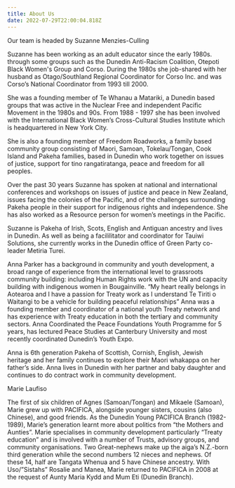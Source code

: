 ```yaml
---
title: About Us
date: 2022-07-29T22:00:04.818Z
---
```

Our team is headed by Suzanne Menzies-Culling

Suzanne has been working as an adult educator since the early 1980s. through some groups such as the Dunedin Anti-Racism Coalition, Otepoti Black Women's Group and Corso. During the 1980s she job-shared with her husband as Otago/Southland Regional Coordinator for Corso Inc. and was Corso’s National Coordinator from 1993 till 2000.

She was a founding member of Te Whanau a Matariki, a Dunedin based groups that was active in the Nuclear Free and independent Pacific Movement in the 1980s and 90s. From 1988 - 1997 she has been involved with the International Black Women’s Cross-Cultural Studies Institute which is headquartered in New York City.

She is also a founding member of Freedom Roadworks, a family based community group consisting of Maori, Samoan, Tokelau/Tongan, Cook Island and Pakeha families, based in Dunedin who work together on issues of justice, support for tino rangatiratanga, peace and freedom for all peoples.

Over the past 30 years Suzanne has spoken at national and international conferences and workshops on issues of justice and peace in New Zealand, issues facing the colonies of the Pacific, and of the challenges surrounding Pakeha people in their support for indigenous rights and independence. She has also worked as a Resource person for women’s meetings in the Pacific.

Suzanne is Pakeha of Irish, Scots, English and Antiguan ancestry and lives in Dunedin.  As well as being a facililitator and coordinator for Tauiwi Solutions, she currently works in the Dunedin office of Green Party co-leader Metiria Turei.

Anna Parker has a background in community and youth development, a broad range of experience from the international level to grassroots community building: including Human Rights work with the UN and capacity building with indigenous women in Bougainville. “My heart really belongs in Aotearoa and I have a passion for Treaty work as I understand Te Tiriti o Waitangi to be a vehicle for building peaceful relationships” Anna was a founding member and coordinator of a national youth Treaty network and has experience with Treaty education in both the tertiary and community sectors. Anna Coordinated the Peace Foundations Youth Programme for 5 years, has lectured Peace Studies at Canterbury University and most recently coordinated Dunedin’s Youth Expo.

Anna is 6th generation Pakeha of Scottish, Cornish, English, Jewish heritage and her family continues to explore their Maori whakappa on her father’s side. Anna lives in Dunedin with her partner and baby daughter and continues to do contract work in community development.

Marie Laufiso

The first of six children of Agnes (Samoan/Tongan) and Mikaele (Samoan), Marie grew up with PACIFICA, alongside younger sisters, cousins (also Chinese), and good friends. As the Dunedin Young PACIFICA Branch (1982-1989), Marie’s generation learnt more about politics from “the Mothers and Aunties”. Marie specialises in community development particularly “Treaty education” and is involved with a number of Trusts, advisory groups, and community organisations. Two Great-nephews make up the aiga’s N.Z.-born third generation while the second numbers 12 nieces and nephews. Of these 14, half are Tangata Whenua and 5 have Chinese ancestry. With Uso/”Sistahs” Rosalie and Manea, Marie returned to PACIFICA in 2008 at the request of Aunty Maria Kydd and Mum Eti (Dunedin Branch).